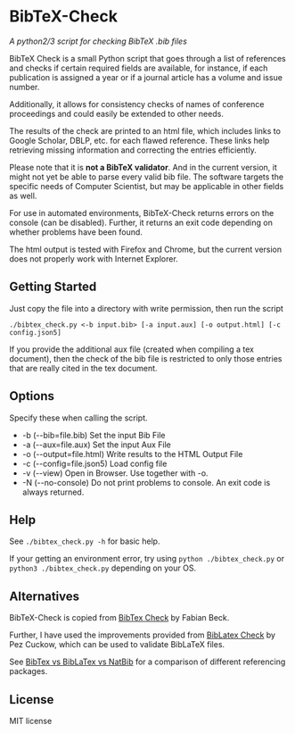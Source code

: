 BibTeX-Check
==============

*A python2/3 script for checking BibTeX .bib files*

BibTeX Check is a small Python script that goes through a list of references and checks if certain required fields are available, for instance, if each publication is assigned a year or if a journal article has a volume and issue number.

Additionally, it allows for consistency checks of names of conference proceedings and could easily be extended to other needs.

The results of the check are printed to an html file, which includes links to Google Scholar, DBLP, etc. for each flawed reference. These links help retrieving missing information and correcting the entries efficiently.

Please note that it is **not a BibTeX validator**. And in the current version, it might not yet be able to parse every valid bib file. The software targets the specific needs of Computer Scientist, but may be applicable in other fields as well.

For use in automated environments, BibTeX-Check returns errors on the console (can be disabled).
Further, it returns an exit code depending on whether problems have been found.

The html output is tested with Firefox and Chrome, but the current version does not properly work with Internet Explorer.

## Getting Started

Just copy the file into a directory with write permission, then run the script

	./bibtex_check.py <-b input.bib> [-a input.aux] [-o output.html] [-c config.json5]

If you provide the additional aux file (created when compiling a tex document), then the check of the bib file is restricted to only those entries that are really cited in the tex document.

## Options

Specify these when calling the script.

- -b (--bib=file.bib) Set the input Bib File
- -a (--aux=file.aux) Set the input Aux File
- -o (--output=file.html) Write results to the HTML Output File
- -c (--config=file.json5) Load config file
- -v (--view) Open in Browser. Use together with -o.
- -N (--no-console) Do not print problems to console. An exit code is always returned.

## Help

See `./bibtex_check.py -h` for basic help.

If your getting an environment error, try using `python ./bibtex_check.py` or `python3 ./bibtex_check.py` depending on your OS.

## Alternatives

BibTeX-Check is copied from [BibTex Check](https://code.google.com/p/bibtex-check/) by Fabian Beck.

Further, I have used the improvements provided from [BibLatex Check](https://github.com/Pezmc/BibLatex-Check) by Pez Cuckow, which can be used to validate BibLaTeX files.

See [BibTex vs BibLaTex vs NatBib](http://tex.stackexchange.com/questions/25701) for a comparison of different referencing packages.

## License

MIT license
